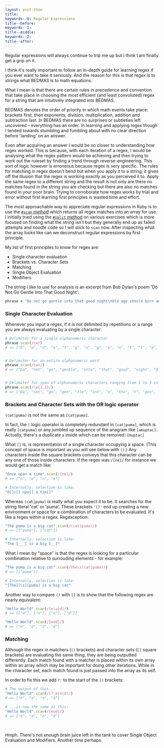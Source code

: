 ```yaml
---
layout: post-show
title: 
keywords--0: Regular Expressions
title--before:
keywords--1: 
title--middle: 
keywords--2: 
title--after: 
---
```


Regular expressions will always continue to trip me up but I think I am finally get a grip on it.

I think it's really important to follow an in-depth guide for learning regex if you ever want to take it seriously. And the reason for this is that regex is to strings what BEDMAS is to math equations.

What I mean is that there are certain rules in precedence and convention that take place in choosing the most efficient (and least convoluted) regex for a string that are intuitively integrated into BEDMAS.

BEDMAS denotes the order of priority in which math events take place: brackets first, then exponents, division, multiplication, addition and subtraction last. In BEDMAS there are no surprises or subtleties left uncovered - everything has an order. In learning and applying regex though I tended towards stumbling and fumbling about with no clear direction before 'landing' on an answer. 

Even after acquiring an answer I would be no closer to understanding how regex worked. This is because, with each iteration of a regex, I would be analysing what the regex pattern would be achieving and then trying to work out the ruleset by finding a trend through reverse-engineering. This sort of logic however is erroneous because regex is very specific. The rules for matching in regex doesn't bend but when you apply it to a string, it gives off the illusion that the regex is working exactly as you perceived it to. Apply the same regex to a different string and the result is not only are there no matches found in the string you are checking but there are also no matches found in your poor brain. Trying to corroborate how regex works by trial and error without first learning first principles is wasted time and effort.

The most approachable way to appreciate regular expressions in Ruby is to use the [`#scan` method]() which returns all regex matches into an array for use. I initially tried using the [`#split` method]() on various exercises which is more focused on finding what the string isn't but they generally end up as failed attempts and noodle code so I will stick to `scan` now. After inspecting what the array looks like can we deconstruct regular expressions by first principle.

My list of first principles to know for regex are:

* Single character evaluation
* Brackets vs. Character Sets
* Matching
* Single Object Evaluation
* Modifiers

The string I like to use for analysis is an excerpt from Bob Dylan's poem 'Do Not Go Gentle Into That Good Night':

```ruby
phrase = "Do not go gentle into that good night\nOld age should burn and rave at close of day"
```

### Single Character Evaluation

Whenever you input a regex, if it is not delimited by repetitions or a range you are always evaluating by a single character:

```ruby
# Delimiter for a single alphanumeric character
phrase.scan(/\w/)
# => ["D", "o", "n", "o", "t", "g", "o", "g", "e", "n", "t", "l", "e", "i", "n", "t", "o", "t", "h", "a", "t", "g", "o", "o", "d", "n", "i", "g", "h", "t", "O", "l", "d", "a", "g", "e", "s", "h", "o", "u", "l", "d", "b", "u", "r", "n", "a", "n", "d", "r", "a", "v", "e", "a", "t", "c", "l", "o", "s", "e", "o", "f", "d", "a", "y"]


# Delimiter for an entire alphanumeric word
phrase.scan(/\w+/)
# => ["Do", "not", "go", "gentle", "into", "that", "good", "night", "Old", "age", "should", "burn", "and", "rave", "at", "close", "of", "day"]


# Delimiter for span of alphanumeric characters ranging from 1 to 3 in length
phrase.scan(/\w{1,3}/)
# => ["Do", "not", "go", "gen", "tle", "int", "o", "tha", "t", "goo", "d", "nig", "ht", "Old", "age", "sho", "uld", "bur", "n", "and", "rav", "e", "at", "clo", "se", "of", "day"]

```

### Brackets and Character Sets with the OR logic operator

`(cat|puma)` is not the same as `[cat|puma]`.

In fact, the `|` logic operator is completely redundant in `[cat|puma]`, which is really `[catpuma]` or any jumbled up sequence of the anagram like `[amuptac]`. Actually, there's a duplicate `a` inside which can be removed: `[muptac]`

What `[]` is, is representation of a single character occupying a space. (This concept of space is important as you will see below with `()`.) Any characters inside the square brackets conveys that this character can be any one of those inside characters. If the regex was `/[ne]/` for instance we would get a match like:

```ruby
"Once upon a time".scan(/[ne]/)
# => ["n", "e", "n", "e"]

# Internally, selection is like:
"O[]c[] upo[] a tim[]"
```

Whereas `(cat|puma)` is really what you expect it to be. It searches for the string literal 'cat' or 'puma'. These brackets `'()'` end up creating a new environment or space for a combination of characters to be evaluated. It's like a regex within a regex. Regexception:

```ruby
"The puma is a big cat".scan(/(cat|puma)/)
# => [["puma"], ["cat"]]

# Internally, selection is like:
"The [___] is a big [__]"
```

What I mean by "space" is that the regex is looking for a particular combination relative to surrouding elements - for example:

```ruby
"The puma is a big cat".scan(/The\s(cat|puma)/)
# => [["puma"]]

# Internally, selection is like:
"[The][\s][puma] is a big cat"
```

Another way to compare `()` with `[]` is to show that the following regex are nearly equivalent:

```ruby
"Hello World".scan(/(e|o|d)/)
# => [["e"], ["o"], ["o"], ["d"]]

"Hello World".scan(/[eod]/)
# => ["e", "o", "o", "d"]
```

### Matching

Although the regex in matchers (`()` brackets) and character sets (`[]` square brackets) are evaluating the same thing, they are being outputted differently. Each match found with a matcher is placed within its own array within an array which may be important for doing other iterations. While in the character set, each match found is just passed into the array as its self.

In order to fix this we add `?:` to the start of the `()` brackets:

```ruby
# The output of this...
"Hello World".scan(/(?:e|o|d)/)
# => ["e", "o", "o", "d"]

# ...is now the same as this:
"Hello World".scan(/[eod]/)
# => ["e", "o", "o", "d"]
```

<br>

Hmph. There's not enough brain juice left in the tank to cover Single Object Evaluation and Modifiers. Another time perhaps.